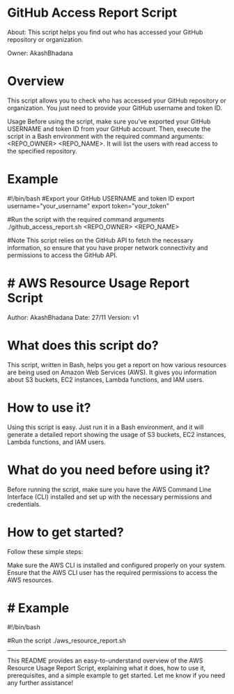 # GitHub Access Report Script

About: This script helps you find out who has accessed your GitHub repository or organization.

Owner: AkashBhadana
# Overview
This script allows you to check who has accessed your GitHub repository or organization. You just need to provide your GitHub username and token ID.

Usage
Before using the script, make sure you've exported your GitHub USERNAME and token ID from your GitHub account. Then, execute the script in a Bash environment with the required command arguments: <REPO_OWNER> <REPO_NAME>. It will list the users with read access to the specified repository.

# Example
#!/bin/bash
#Export your GitHub USERNAME and token ID
export username="your_username"
export token="your_token"

#Run the script with the required command arguments
./github_access_report.sh <REPO_OWNER> <REPO_NAME>

#Note
This script relies on the GitHub API to fetch the necessary information, so ensure that you have proper network connectivity and permissions to access the GitHub API.

# # AWS Resource Usage Report Script
Author: AkashBhadana
Date: 27/11
Version: v1
# What does this script do?
This script, written in Bash, helps you get a report on how various resources are being used on Amazon Web Services (AWS). It gives you information about S3 buckets, EC2 instances, Lambda functions, and IAM users.

# How to use it?
Using this script is easy. Just run it in a Bash environment, and it will generate a detailed report showing the usage of S3 buckets, EC2 instances, Lambda functions, and IAM users.

# What do you need before using it?
Before running the script, make sure you have the AWS Command Line Interface (CLI) installed and set up with the necessary permissions and credentials.

# How to get started?
Follow these simple steps:

Make sure the AWS CLI is installed and configured properly on your system.
Ensure that the AWS CLI user has the required permissions to access the AWS resources.

# # Example

#!/bin/bash

#Run the script
./aws_resource_report.sh

---

This README provides an easy-to-understand overview of the AWS Resource Usage Report Script, explaining what it does, how to use it, prerequisites, and a simple example to get started. Let me know if you need any further assistance!


